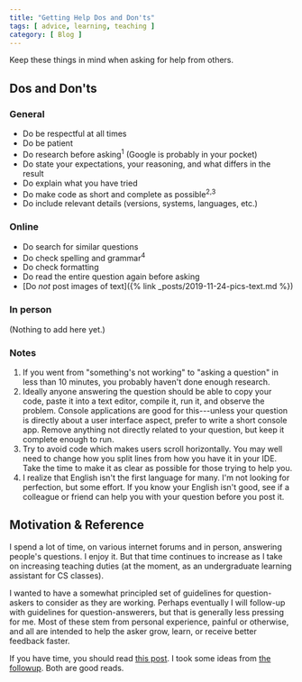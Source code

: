 ```yaml
---
title: "Getting Help Dos and Don'ts"
tags: [ advice, learning, teaching ]
category: [ Blog ]
---
```


Keep these things in mind when asking for help from others.

## Dos and Don'ts

### General

- Do be respectful at all times
- Do be patient
- Do research before asking<sup>1</sup> (Google is probably in your pocket)
- Do state your expectations, your reasoning, and what differs in the result
- Do explain what you have tried
- Do make code as short and complete as possible<sup>2,3</sup>
- Do include relevant details (versions, systems, languages, etc.)

### Online

- Do search for similar questions
- Do check spelling and grammar<sup>4</sup>
- Do check formatting
- Do read the entire question again before asking
- [Do _not_ post images of text]({% link _posts/2019-11-24-pics-text.md %})

### In person

(Nothing to add here yet.)

### Notes

1. If you went from "something's not working" to "asking a question" in less
   than 10 minutes, you probably haven't done enough research.
2. Ideally anyone answering the question should be able to copy your code, paste
   it into a text editor, compile it, run it, and observe the problem. Console
   applications are good for this---unless your question is directly about a
   user interface aspect, prefer to write a short console app. Remove anything
   not directly related to your question, but keep it complete enough to run.
3. Try to avoid code which makes users scroll horizontally. You may well need to
   change how you split lines from how you have it in your IDE. Take the time to
   make it as clear as possible for those trying to help you.
4. I realize that English isn't the first language for many. I'm not looking for
   perfection, but some effort. If you know your English isn't good, see if a
   colleague or friend can help you with your question before you post it.

## Motivation & Reference

I spend a lot of time, on various internet forums and in person, answering
people's questions. I enjoy it. But that time continues to increase as I take on
increasing teaching duties (at the moment, as an undergraduate learning
assistant for CS classes).

I wanted to have a somewhat principled set of guidelines for question-askers
to consider as they are working. Perhaps eventually I will follow-up with
guidelines for question-answerers, but that is generally less pressing for me.
Most of these stem from personal experience, painful or otherwise, and all are
intended to help the asker grow, learn, or receive better feedback faster.

If you have time, you should read [this
post](https://codeblog.jonskeet.uk/2010/08/29/writing-the-perfect-question/). I
took some ideas from [the followup](http://tinyurl.com/stack-hints). Both are
good reads.
